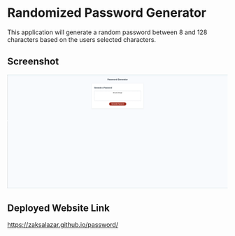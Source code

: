 # Randomized Password Generator 
This application will generate a random password between 8 and 128 characters based on the users selected characters. 

## Screenshot 
![screenshot](./assets/images/Screenshot.png)

## Deployed Website Link 
https://zaksalazar.github.io/password/

